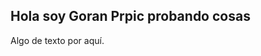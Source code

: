 ## Hola soy Goran Prpic probando cosas
<!-- 
You can use the [editor on GitHub](https://github.com/gorandp/website/edit/gh-pages/index.md) to maintain and preview the content for your website in Markdown files.
-->
<!-- 
Whenever you commit to this repository, GitHub Pages will run [Jekyll](https://jekyllrb.com/) to rebuild the pages in your site, from the content in your Markdown files.
-->

Algo de texto por aquí.
